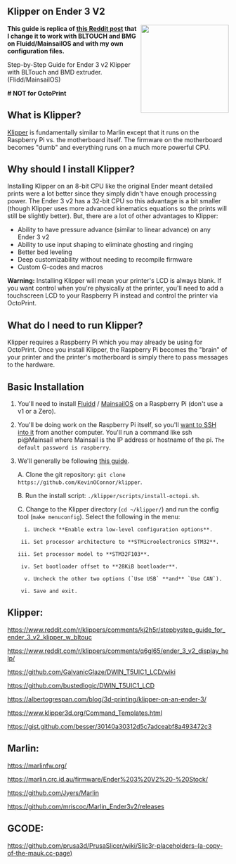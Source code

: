 ## Klipper on Ender 3 V2 

<img align="right" width=200 src="https://raw.githubusercontent.com/BenD780x9/Marlin_Ender3v2/Ender3v2-Released/buildroot/share/pixmaps/Ender-3V2.jpg" />

**This guide is replica of [this Reddit post](https://www.reddit.com/r/klippers/comments/kj2h5r/stepbystep_guide_for_ender_3_v2_klipper_w_bltouch/)
  that I change it to work with BLTOUCH and BMG on Fluidd/MainsailOS and with my own configuration files.**

Step-by-Step Guide for Ender 3 v2 Klipper with BLTouch and BMD extruder. (Flidd/MainsailOS) 
  
  **# NOT for OctoPrint**

## **What is Klipper?**

[Klipper](https://www.klipper3d.org/)
is fundamentally similar to Marlin except that it runs on the Raspberry
Pi vs. the motherboard itself. The firmware on the motherboard becomes "dumb" 
and everything runs on a much more powerful CPU.


## **Why should I install Klipper?**

Installing Klipper on an 8-bit CPU like the original Ender meant 
detailed prints were a lot better since they simply didn't have enough 
processing power. The Ender 3 v2 has a 32-bit CPU so this advantage is a
bit smaller (though Klipper uses more advanced kinematics equations so 
the prints will still be slightly better). But, there are a lot of other
advantages to Klipper:

  * Ability to have pressure advance (similar to linear advance) on any Ender 3 v2
  * Ability to use input shaping to eliminate ghosting and ringing
  * Better bed leveling
  * Deep customizability without needing to recompile firmware
  * Custom G-codes and macros

**Warning:** Installing 
Klipper will mean your printer's LCD is always blank. If you want 
control when you're physically at the printer, you'll need to add a 
touchscreen LCD to your Raspberry Pi instead and control the printer via
OctoPrint.


## **What do I need to run Klipper?**

Klipper requires a Raspberry Pi which you may already be using for OctoPrint. 
Once you install Klipper, the Raspberry Pi becomes the "brain" of your printer 
and the printer's motherboard is simply there to pass messages to the hardware.


## **Basic Installation**

1. You'll need to install [Fluidd](https://docs.fluidd.xyz/) / [MainsailOS](https://docs.mainsail.xyz/setup/mainsail-os) on a Raspberry Pi (don't use a v1 or a Zero).
2. You'll be doing work on the Raspberry Pi itself, so you'll [want to SSH into it](https://www.raspberrypi.org/documentation/remote-access/ssh/) from another computer. 
  You'll run a command like ssh pi@Mainsail where Mainsail is the IP address or hostname of the pi. 
  `The default password is raspberry`.
3. We'll generally be following [this guide](https://www.klipper3d.org/Installation.html).

      A. Clone the git repository: `git clone https://github.com/KevinOConnor/klipper`.
  
      B. Run the install script: `./klipper/scripts/install-octopi.sh`.
      
      C. Change to the Klipper directory (`cd ~/klipper/`) and run the config tool (`make menuconfig`). Select the following in the menu:
            
         i. Uncheck **Enable extra low-level configuration options**.
           
        ii. Set processor architecture to **STMicroelectronics STM32**.
            
       iii. Set processor model to **STM32F103**.
            
        iv. Set bootloader offset to **28KiB bootloader**.
            
         v. Uncheck the other two options (`Use USB` **and** `Use CAN`).
            
        vi. Save and exit.


  ## Klipper:

   https://www.reddit.com/r/klippers/comments/kj2h5r/stepbystep_guide_for_ender_3_v2_klipper_w_bltouc
    
   https://www.reddit.com/r/klippers/comments/q6gl65/ender_3_v2_display_help/
    
   https://github.com/GalvanicGlaze/DWIN_T5UIC1_LCD/wiki
    
   https://github.com/bustedlogic/DWIN_T5UIC1_LCD
    
   https://albertogrespan.com/blog/3d-printing/klipper-on-an-ender-3/
    
   https://www.klipper3d.org/Command_Templates.html
    
   https://gist.github.com/besser/30140a30312d5c7adceabf8a493472c3
    
    
  ## Marlin:
  
   https://marlinfw.org/
   
   https://marlin.crc.id.au/firmware/Ender%203%20V2%20-%20Stock/
       
   https://github.com/Jyers/Marlin
       
   https://github.com/mriscoc/Marlin_Ender3v2/releases
  
  ## GCODE:
  
   https://github.com/prusa3d/PrusaSlicer/wiki/Slic3r-placeholders-(a-copy-of-the-mauk.cc-page)
  
